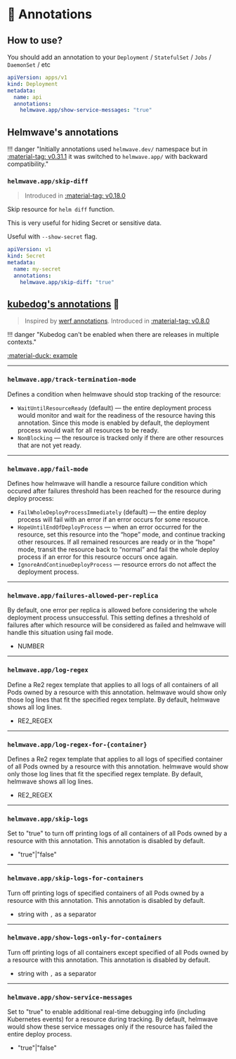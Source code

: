 # 📔 Annotations

## How to use?

You should add an annotation to your `Deployment` / `StatefulSet` / `Jobs` / `DaemonSet` / etc

```yaml
apiVersion: apps/v1
kind: Deployment
metadata:
  name: api
  annotations:
    helmwave.app/show-service-messages: "true"
```

## Helmwave's annotations

!!! danger "Initially annotations used `helmwave.dev/` namespace but in [:material-tag: v0.31.1](https://github.com/helmwave/helmwave/releases/tag/v0.31.1) it was switched to `helmwave.app/` with backward compatibility."


### `helmwave.app/skip-diff`

> Introduced in [:material-tag: v0.18.0](https://github.com/helmwave/helmwave/releases/tag/v0.18.0)


Skip resource for `helm diff` function.

This is very useful for hiding Secret or sensitive data.

Useful with `--show-secret` flag.

```yaml
apiVersion: v1
kind: Secret
metadata:
  name: my-secret
  annotations:
    helmwave.app/skip-diff: "true"
```

## [kubedog's annotations](https://github.com/werf/kubedog) 🐶

> Inspired by [werf annotations](https://werf.io/documentation/reference/deploy_annotations.html).
Introduced in [:material-tag: v0.8.0](https://github.com/helmwave/helmwave/releases/tag/v0.8.0)

!!! danger "Kubedog can't be enabled when there are releases in multiple contexts."


[:material-duck: example](examples/kubedog/README.md)

---

### `helmwave.app/track-termination-mode`

Defines a condition when helmwave should stop tracking of the resource:

- `WaitUntilResourceReady` (default) — the entire deployment process would monitor and wait for the readiness of the
  resource having this annotation. Since this mode is enabled by default, the deployment process would wait for all
  resources to be ready.
- `NonBlocking` — the resource is tracked only if there are other resources that are not yet ready.

---

### `helmwave.app/fail-mode`

Defines how helmwave will handle a resource failure condition which occured after failures threshold has been reached
for the resource during deploy process:

- `FailWholeDeployProcessImmediately` (default) — the entire deploy process will fail with an error if an error occurs
  for some resource.
- `HopeUntilEndOfDeployProcess` — when an error occurred for the resource, set this resource into the “hope” mode, and
  continue tracking other resources. If all remained resources are ready or in the “hope” mode, transit the resource
  back to “normal” and fail the whole deploy process if an error for this resource occurs once again.
- `IgnoreAndContinueDeployProcess` — resource errors do not affect the deployment process.

---

### `helmwave.app/failures-allowed-per-replica`

By default, one error per replica is allowed before considering the whole deployment process unsuccessful. This setting
defines a threshold of failures after which resource will be considered as failed and helmwave will handle this
situation using fail mode.

- NUMBER

---

### `helmwave.app/log-regex`

Define a Re2 regex template that applies to all logs of all containers of all Pods owned by a resource with this
annotation. helmwave would show only those log lines that fit the specified regex template. By default, helmwave shows
all log lines.

- RE2_REGEX

---

### `helmwave.app/log-regex-for-{container}`

Defines a Re2 regex template that applies to all logs of specified container of all Pods owned by a resource with this
annotation. helmwave would show only those log lines that fit the specified regex template. By default, helmwave shows
all log lines.

- RE2_REGEX

---

### `helmwave.app/skip-logs`

Set to "true" to turn off printing logs of all containers of all Pods owned by a resource with this annotation. This
annotation is disabled by default.

- "true"|"false"

---

### `helmwave.app/skip-logs-for-containers`

Turn off printing logs of specified containers of all Pods owned by a resource with this annotation. This annotation is
disabled by default.

- string with `,` as a separator

---

### `helmwave.app/show-logs-only-for-containers`

Turn off printing logs of all containers except specified of all Pods owned by a resource with this annotation. This
annotation is disabled by default.

- string with `,` as a separator

---

### `helmwave.app/show-service-messages`

Set to "true" to enable additional real-time debugging info (including Kubernetes events) for a resource during
tracking. By default, helmwave would show these service messages only if the resource has failed the entire deploy
process.

- "true"|"false"
